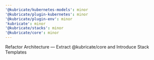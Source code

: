 ```yaml
---
'@kubricate/kubernetes-models': minor
'@kubricate/plugin-kubernetes': minor
'@kubricate/plugin-env': minor
'kubricate': minor
'@kubricate/stacks': minor
'@kubricate/core': minor
---
```


Refactor Architecture — Extract @kubricate/core and Introduce Stack Templates
